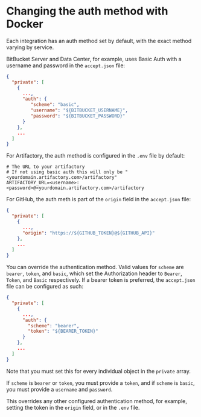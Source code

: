 # Changing the auth method with Docker

Each integration has an auth method set by default, with the exact method varying by service.

BitBucket Server and Data Center, for example, uses Basic Auth with a username and password in the `accept.json` file:

```json
{
  "private": [
    {
      ...,
      "auth": {
         "scheme": "basic",
         "username": "${BITBUCKET_USERNAME}",
         "password": "${BITBUCKET_PASSWORD}"
      }
    },
    ...
  ]
}
```

For Artifactory, the auth method is configured in the `.env` file by default:

```shell
# The URL to your artifactory
# If not using basic auth this will only be "<yourdomain.artifactory.com>/artifactory"
ARTIFACTORY_URL=<username>:<password>@<yourdomain.artifactory.com>/artifactory
```

For GitHub, the auth meth is part of the `origin` field in the `accept.json` file:

```json
{
  "private": [
    {
      ...,
      "origin": "https://${GITHUB_TOKEN}@${GITHUB_API}"
    },
    ...
  ]
}
```

You can override the authentication method. Valid values for `scheme` are `bearer`, `token`, and `basic`, which set the Authorization header to `Bearer`, `Token`, and `Basic` respectively. If a bearer token is preferred, the `accept.json` file can be configured as such:

```json
{
  "private": [
    {
      ...,
      "auth": {
        "scheme": "bearer",
        "token": "${BEARER_TOKEN}"
      }
    },
    ...
  ]
}
```

Note that you must set this for every individual object in the `private` array.

If `scheme` is `bearer` or `token`, you must provide a `token`, and if `scheme` is `basic`, you must provide a `username` and `password`.

This overrides any other configured authentication method, for example, setting the token in the `origin` field, or in the `.env` file.
